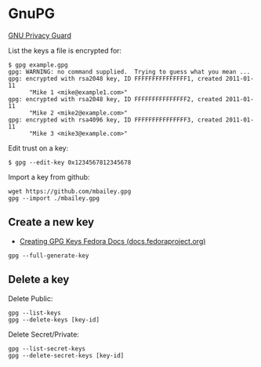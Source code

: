 # GnuPG

[GNU Privacy Guard](https://gnupg.org/)

List the keys a file is encrypted for:

    $ gpg example.gpg
    gpg: WARNING: no command supplied.  Trying to guess what you mean ...
    gpg: encrypted with rsa2048 key, ID FFFFFFFFFFFFFFF1, created 2011-01-11
          "Mike 1 <mike@example1.com>"
    gpg: encrypted with rsa2048 key, ID FFFFFFFFFFFFFFF2, created 2011-01-11
          "Mike 2 <mike2@example.com>"
    gpg: encrypted with rsa4096 key, ID FFFFFFFFFFFFFFF3, created 2011-01-11
          "Mike 3 <mike3@example.com>"


Edit trust on a key:

    $ gpg --edit-key 0x1234567812345678

Import a key from github:

    wget https://github.com/mbailey.gpg
    gpg --import ./mbailey.gpg

## Create a new key

- [Creating GPG Keys  Fedora Docs (docs.fedoraproject.org)](https://docs.fedoraproject.org/en-US/quick-docs/create-gpg-keys/)

```
gpg --full-generate-key
```

## Delete a key

Delete Public:
```
gpg --list-keys
gpg --delete-keys [key-id]
```

Delete Secret/Private:
```
gpg --list-secret-keys
gpg --delete-secret-keys [key-id]
```